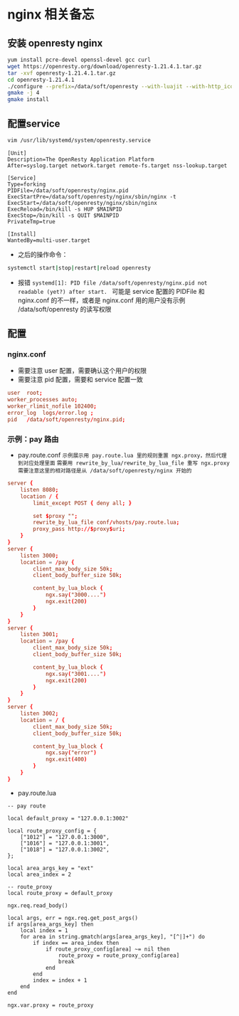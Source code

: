 # nginx 相关备忘
## 安装 openresty nginx
``` bash
yum install pcre-devel openssl-devel gcc curl
wget https://openresty.org/download/openresty-1.21.4.1.tar.gz
tar -xvf openresty-1.21.4.1.tar.gz
cd openresty-1.21.4.1
./configure --prefix=/data/soft/openresty --with-luajit --with-http_iconv_module -j21
gmake -j 4
gmake install
```

## 配置service
``` bash
vim /usr/lib/systemd/system/openresty.service
```
``` service
[Unit]
Description=The OpenResty Application Platform
After=syslog.target network.target remote-fs.target nss-lookup.target

[Service]
Type=forking
PIDFile=/data/soft/openresty/nginx.pid
ExecStartPre=/data/soft/openresty/nginx/sbin/nginx -t
ExecStart=/data/soft/openresty/nginx/sbin/nginx
ExecReload=/bin/kill -s HUP $MAINPID
ExecStop=/bin/kill -s QUIT $MAINPID
PrivateTmp=true

[Install]
WantedBy=multi-user.target

```

- 之后的操作命令：
``` bash
systemctl start|stop|restart|reload openresty
```
- 报错
  `systemd[1]: PID file /data/soft/openresty/nginx.pid not readable (yet?) after start. `
  可能是 service 配置的 PIDFile 和 nginx.conf 的不一样，或者是 nginx.conf 用的用户没有示例 /data/soft/openresty 的读写权限

## 配置
### nginx.conf
- 需要注意 user 配置，需要确认这个用户的权限
- 需要注意 pid 配置，需要和 service 配置一致
``` conf
user  root;
worker_processes auto;
worker_rlimit_nofile 102400;
error_log  logs/error.log ;
pid   /data/soft/openresty/nginx.pid;
```
### 示例：pay 路由
- pay.route.conf
`示例展示用 pay.route.lua 里的规则重置 ngx.proxy，然后代理到对应处理里面`
`需要用 rewrite_by_lua/rewrite_by_lua_file 重写 ngx.proxy `
`需要注意这里的相对路径是从 /data/soft/openresty/nginx 开始的`
``` conf
server {
    listen 8080;
    location / {
        limit_except POST { deny all; }

        set $proxy "";
        rewrite_by_lua_file conf/vhosts/pay.route.lua;
        proxy_pass http://$proxy$uri;
    }
}
server {
    listen 3000;
    location = /pay {
        client_max_body_size 50k;
        client_body_buffer_size 50k;

        content_by_lua_block {
            ngx.say("3000....")
            ngx.exit(200)
        }
    }
}
server {
    listen 3001;
    location = /pay {
        client_max_body_size 50k;
        client_body_buffer_size 50k;

        content_by_lua_block {
            ngx.say("3001....")
            ngx.exit(200)
        }
    }
}
server {
    listen 3002;
    location = / {
        client_max_body_size 50k;
        client_body_buffer_size 50k;

        content_by_lua_block {
            ngx.say("error")
            ngx.exit(400)
        }
    }
}

```
- pay.route.lua
``` lua-------------------------------------------------
-- pay route

local default_proxy = "127.0.0.1:3002"

local route_proxy_config = {
    ["1012"] = "127.0.0.1:3000",
    ["1016"] = "127.0.0.1:3001",
    ["1018"] = "127.0.0.1:3002",
};

local area_args_key = "ext"
local area_index = 2

-- route_proxy
local route_proxy = default_proxy

ngx.req.read_body()

local args, err = ngx.req.get_post_args()
if args[area_args_key] then
    local index = 1
    for area in string.gmatch(args[area_args_key], "[^|]+") do
        if index == area_index then
            if route_proxy_config[area] ~= nil then
                route_proxy = route_proxy_config[area]
                break
            end
        end
        index = index + 1
    end
end

ngx.var.proxy = route_proxy

```
